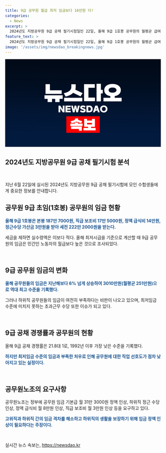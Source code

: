 ```yaml
---
title: 9급 공무원 월급 최저 임금보다 16만원 더!
categories:
  - News
excerpt: >
  2024년도 지방공무원 9급 공채 필기시험일인 22일, 올해 9급 1호봉 공무원의 월평균 급여액이 민간 최저임금보다 16만원 많다고 밝혀졌다. 하지만 이에도 불구하고 공무원의 급여는 여전히 낮아, 이에 대한 논란이 계속되고 있다. 경쟁률은 하락세를 보이며, 공무원에 대한 선호도가 낮아지고 있으며, 공무원노조는 공무원 임금에 대한 인상을 요구하고 있다.
feature_text: >
  2024년도 지방공무원 9급 공채 필기시험일인 22일, 올해 9급 1호봉 공무원의 월평균 급여액이 민간 최저임금보다 16만원 많다고 밝혀졌다. 하지만 이에도 불구하고 공무원의 급여는 여전히 낮아, 이에 대한 논란이 계속되고 있다. 경쟁률은 하락세를 보이며, 공무원에 대한 선호도가 낮아지고 있으며, 공무원노조는 공무원 임금에 대한 인상을 요구하고 있다.
image: '/assets/img/newsdao_breakingnews.jpg'
---
```


<p><img src="/assets/img/newsdao_breakingnews.jpg" alt="pcversion 속보" /></p>

<h2 data-ke-size="size26">2024년도 지방공무원 9급 공채 필기시험 분석</h2>

<p data-ke-size="size16">&nbsp;</p>

<p>지난 6월 22일에 실시된 2024년도 지방공무원 9급 공채 필기시험에 모인 수험생들에게 중요한 정보를 안내합니다.</p>

<h2 data-ke-size="size26">공무원 9급 초임(1호봉) 공무원의 임금 현황</h2>

<p data-ke-size="size16"><b><span style="color: #1a5490;">올해 9급 1호봉은 본봉 187만 7000원, 직급 보조비 17만 5000원, 정액 급식비 14만원, 정근수당 가산금 3만원을 받아 세전 222만 2000원을 받는다.</span></b></p>

<p data-ke-size="size16">세금을 제하면 실수령액은 이보다 적다. 올해 최저시급을 기준으로 계산할 때 9급 공무원의 임금은 민간인 노동자의 월급보다 높은 것으로 조사되었다.</p>

<p data-ke-size="size16">&nbsp;</p>

<h2 data-ke-size="size26">9급 공무원 임금의 변화</h2>

<p data-ke-size="size16"><b><span style="color: #1a5490;">올해 공무원들의 임금은 지난해보다 6% 넘게 상승하여 3010만원(월평균 251만원)으로 역대 최고 수준을 기록했다.</span></b></p>

<p data-ke-size="size16">그러나 하위직 공무원들의 임금이 여전히 부족하다는 비판이 나오고 있으며, 최저임금 수준에 미치지 못하는 초과근무 수당 또한 이슈가 되고 있다.</p>

<p data-ke-size="size16">&nbsp;</p>

<h2 data-ke-size="size26">9급 공채 경쟁률과 공무원의 현황</h2>

<p data-ke-size="size16">올해 9급 공채 경쟁률은 21.8대 1로, 1992년 이후 가장 낮은 수준을 기록했다.</p>

<p data-ke-size="size16"><b><span style="color: #1a5490;">하지만 최저임금 수준의 임금과 부족한 처우로 인해 공무원에 대한 직업 선호도가 점차 낮아지고 있는 실정이다.</span></b></p>

<p data-ke-size="size16">&nbsp;</p>

<h2 data-ke-size="size26">공무원노조의 요구사항</h2>

<p data-ke-size="size16">공무원노조는 정부에 공무원 임금 기본급 월 31만 3000원 정액 인상, 하위직 정근 수당 인상, 정액 급식비 월 8만원 인상, 직급 보조비 월 3만원 인상 등을 요구하고 있다.</p>

<p data-ke-size="size16"><b><span style="color: #1a5490;">고위직과 하위직 간의 임금 격차를 해소하고 하위직의 생활을 보장하기 위해 임금 정액 인상이 필요하다는 주장이다.</span></b></p>

<p data-ke-size="size16">&nbsp;</p>

실시간 뉴스 속보는, <a href="https://newsdao.kr" rel="dofollow">https://newsdao.kr</a>


